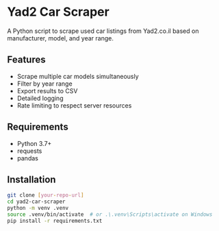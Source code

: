 # Yad2 Car Scraper

A Python script to scrape used car listings from Yad2.co.il based on manufacturer, model, and year range.

## Features
- Scrape multiple car models simultaneously
- Filter by year range
- Export results to CSV
- Detailed logging
- Rate limiting to respect server resources

## Requirements
- Python 3.7+
- requests
- pandas

## Installation
```bash
git clone [your-repo-url]
cd yad2-car-scraper
python -m venv .venv
source .venv/bin/activate  # or .\.venv\Scripts\activate on Windows
pip install -r requirements.txt